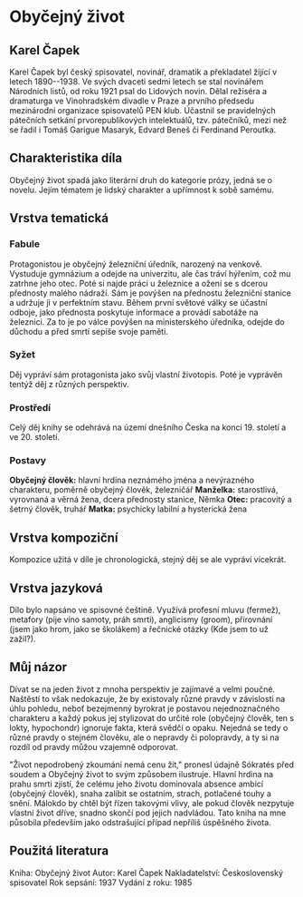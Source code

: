 # Obyčejný život
## Karel Čapek
Karel Čapek byl český spisovatel, novinář, dramatik a překladatel žijící v letech 1890--1938. Ve svých dvaceti sedmi letech se stal novinářem Národních listů, od roku 1921 psal do Lidových novin. Dělal režiséra a dramaturga ve Vinohradském divadle v Praze a prvního předsedu mezinárodní organizace spisovatelů PEN klub. Účastnil se pravidelných pátečních setkání prvorepublikových intelektuálů, tzv. pátečníků, mezi než se řadil i Tomáš Garigue Masaryk, Edvard Beneš či Ferdinand Peroutka.

## Charakteristika díla
Obyčejný život spadá jako literární druh do kategorie prózy, jedná se o novelu. Jejím tématem je lidský charakter a upřímnost k sobě samému.

## Vrstva tematická
### Fabule
Protagonistou je obyčejný železniční úředník, narozený na venkově. Vystuduje gymnázium a odejde na univerzitu, ale čas tráví hýřením, což mu zatrhne jeho otec. Poté si najde práci u železnice a ožení se s dcerou přednosty malého nádraží. Sám je povýšen na přednostu železniční stanice a udržuje ji v perfektním stavu. Během první světové války se účastní odboje, jako přednosta poskytuje informace a provádí sabotáže na železnici. Za to je po válce povýšen na ministerského úředníka, odejde do důchodu a před smrtí sepíše svoje paměti.

### Syžet
Děj vypráví sám protagonista jako svůj vlastní životopis. Poté je vyprávěn tentýž děj z různých perspektiv.

### Prostředí
Celý děj knihy se odehrává na území dnešního Česka na konci 19. století a ve 20. století.

### Postavy
**Obyčejný člověk:** hlavní hrdina neznámého jména a nevýrazného charakteru, poměrně obyčejný člověk, železničář
**Manželka:** starostlivá, vyrovnaná a věrná žena, dcera přednosty stanice, Němka
**Otec:** pracovitý a šetrný člověk, truhář
**Matka:** psychicky labilní a hysterická žena

## Vrstva kompoziční
Kompozice užitá v díle je chronologická, stejný děj se ale vypráví vícekrát.

## Vrstva jazyková
Dílo bylo napsáno ve spisovné češtině. Využívá profesní mluvu (fermež), metafory (pije víno samoty, práh smrti), anglicismy (groom), přirovnání (jsem jako hrom, jako se školákem) a řečnické otázky (Kde jsem to už zažil?).

## Můj názor
Dívat se na jeden život z mnoha perspektiv je zajímavé a velmi poučné. Naštěstí to však nedokazuje, že by existovaly různé pravdy v závislosti na úhlu pohledu, neboť bezejmenný byrokrat je postavou nejednoznačného charakteru a každý pokus jej stylizovat do určité role (obyčejný člověk, ten s lokty, hypochondr) ignoruje fakta, která svědčí o opaku. Nejedná se tedy o různé pravdy o stejném člověku, ale o nepravdy či polopravdy, a ty si na rozdíl od pravdy můžou vzajemně odporovat.

"Život nepodrobený zkoumání nemá cenu žít," pronesl údajně Sókratés před soudem a Obyčejný život to svým způsobem ilustruje. Hlavní hrdina na prahu smrti zjistí, že celému jeho životu dominovala absence ambicí (obyčejný člověk), snaha zalíbit se ostatním, strach, potlačené touhy a snění. Málokdo by chtěl být řízen takovými vlivy, ale pokud člověk nezpytuje vlastní život dříve, snadno skončí pod jejich nadvládou. Tato kniha na mne působila především jako odstrašující případ nepříliš úspěšného života.

## Použitá literatura
Kniha: Obyčejný život
Autor: Karel Čapek
Nakladatelství: Československý spisovatel
Rok sepsání: 1937
Vydání z roku: 1985